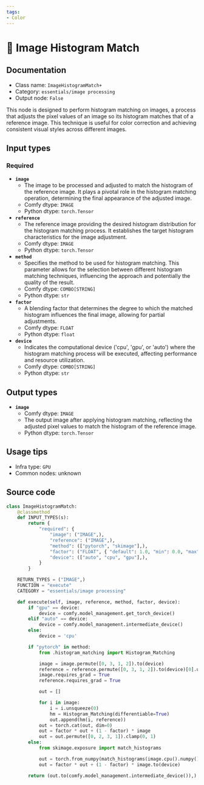 ```yaml
---
tags:
- Color
---
```


# 🔧 Image Histogram Match
## Documentation
- Class name: `ImageHistogramMatch+`
- Category: `essentials/image processing`
- Output node: `False`

This node is designed to perform histogram matching on images, a process that adjusts the pixel values of an image so its histogram matches that of a reference image. This technique is useful for color correction and achieving consistent visual styles across different images.
## Input types
### Required
- **`image`**
    - The image to be processed and adjusted to match the histogram of the reference image. It plays a pivotal role in the histogram matching operation, determining the final appearance of the adjusted image.
    - Comfy dtype: `IMAGE`
    - Python dtype: `torch.Tensor`
- **`reference`**
    - The reference image providing the desired histogram distribution for the histogram matching process. It establishes the target histogram characteristics for the image adjustment.
    - Comfy dtype: `IMAGE`
    - Python dtype: `torch.Tensor`
- **`method`**
    - Specifies the method to be used for histogram matching. This parameter allows for the selection between different histogram matching techniques, influencing the approach and potentially the quality of the result.
    - Comfy dtype: `COMBO[STRING]`
    - Python dtype: `str`
- **`factor`**
    - A blending factor that determines the degree to which the matched histogram influences the final image, allowing for partial adjustments.
    - Comfy dtype: `FLOAT`
    - Python dtype: `float`
- **`device`**
    - Indicates the computational device ('cpu', 'gpu', or 'auto') where the histogram matching process will be executed, affecting performance and resource utilization.
    - Comfy dtype: `COMBO[STRING]`
    - Python dtype: `str`
## Output types
- **`image`**
    - Comfy dtype: `IMAGE`
    - The output image after applying histogram matching, reflecting the adjusted pixel values to match the histogram of the reference image.
    - Python dtype: `torch.Tensor`
## Usage tips
- Infra type: `GPU`
- Common nodes: unknown


## Source code
```python
class ImageHistogramMatch:
    @classmethod
    def INPUT_TYPES(s):
        return {
            "required": {
                "image": ("IMAGE",),
                "reference": ("IMAGE",),
                "method": (["pytorch", "skimage"],),
                "factor": ("FLOAT", { "default": 1.0, "min": 0.0, "max": 1.0, "step": 0.05, }),
                "device": (["auto", "cpu", "gpu"],),
            }
        }

    RETURN_TYPES = ("IMAGE",)
    FUNCTION = "execute"
    CATEGORY = "essentials/image processing"

    def execute(self, image, reference, method, factor, device):
        if "gpu" == device:
            device = comfy.model_management.get_torch_device()
        elif "auto" == device:
            device = comfy.model_management.intermediate_device()
        else:
            device = 'cpu'

        if "pytorch" in method:
            from .histogram_matching import Histogram_Matching

            image = image.permute([0, 3, 1, 2]).to(device)
            reference = reference.permute([0, 3, 1, 2]).to(device)[0].unsqueeze(0)
            image.requires_grad = True
            reference.requires_grad = True

            out = []

            for i in image:
                i = i.unsqueeze(0)
                hm = Histogram_Matching(differentiable=True)
                out.append(hm(i, reference))
            out = torch.cat(out, dim=0)
            out = factor * out + (1 - factor) * image
            out = out.permute([0, 2, 3, 1]).clamp(0, 1)
        else:
            from skimage.exposure import match_histograms

            out = torch.from_numpy(match_histograms(image.cpu().numpy(), reference.cpu().numpy(), channel_axis=3)).to(device)
            out = factor * out + (1 - factor) * image.to(device)

        return (out.to(comfy.model_management.intermediate_device()),)

```
